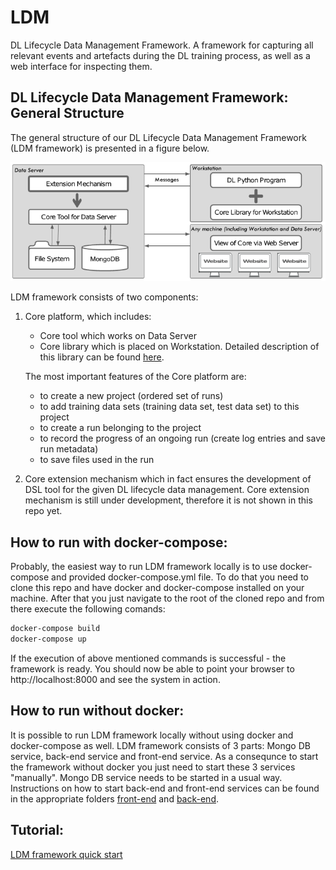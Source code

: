# LDM
DL Lifecycle Data Management Framework.
A framework for capturing all relevant events and artefacts during the DL training process, 
as well as a web interface for inspecting them.
 
##	DL Lifecycle Data Management Framework: General Structure

The general structure of our DL Lifecycle Data Management Framework (LDM framework) is presented in a figure below. 

![LDM framework](./LDM_framework.png "General structure of LDM framework")

LDM framework consists of two components:
1.	Core platform, which includes:
    - Core tool which works on Data Server 
    - Core library which is placed on Workstation. Detailed description of this library can be found [here](./python_client_library/README.md). 

  
    The most important features of the Core platform are:
    - to create a new project (ordered set of runs)
    - to add training data sets (training data set, test data set) to this project
    - to create a run belonging to the project
    - to record the progress of an ongoing run (create log entries and save run metadata)
    - to save files used in the run

2.	Core extension mechanism which in fact ensures the development of DSL tool for the given DL lifecycle data management. Core extension mechanism is still under development, therefore it is not shown in this repo yet.


## How to run with docker-compose:
 
 Probably, the easiest way to run LDM framework locally is to use docker-compose and provided docker-compose.yml file.
 To do that you need to clone this repo and have docker and docker-compose installed on your machine. After that you just navigate to the root of the cloned repo and from there execute the following comands:
 
``` bash
docker-compose build
docker-compose up
```
If the execution of above mentioned commands is successful - the framework is ready.  You should now be able to point your browser to http://localhost:8000 and see the system in action.

## How to run without docker:
 It is possible to run LDM framework locally without using docker and docker-compose as well. 
 LDM framework consists of 3 parts: Mongo DB service, back-end service and front-end service. As a consequnce to start the framework without docker you just need to start these 3 services "manually". Mongo DB service needs to be started in a usual way. Instructions on how to start back-end and front-end services can be found in the appropriate folders [front-end](./front_end_sbadmin/README.md) and [back-end](./flask_back_end/README.md). 
 
## Tutorial:
 
 [LDM framework quick start](./docs/Tutorial/README.md)
